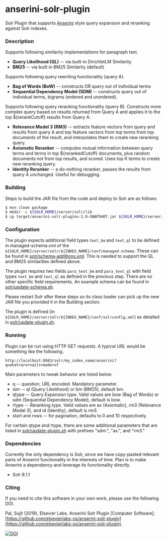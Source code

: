 # anserini-solr-plugin

Solr Plugin that supports [Anserini](https://github.com/castorini/anserini) style query expansion and reranking against Solr indexes.

### Description

Supports following similarity implementations for paragraph text.

* **Query Likelihood (QL)** -- via built-in DirichletLM Similarity
* **BM25** -- via built in BM25 Similarity (default)

Supports following query rewriting functionality (query A).

* **Bag of Words (BoW)** -- constructs OR query out of individual terms
* **Sequential Dependency Model (SDM)** -- constructs query out of individual terms, bigrams (ordered and unordered).

Supports following query reranking functionality (query B). Constructs more complex query based on results returned from Query A and applies it to the top ${rerankCutoff} results from Query A.

* **Relevance Model 3 (RM3)** -- extracts feature vectors from query and results from query A and top feature vectors from top terms from top documents of the result, and interpolates them to create new reranking query.
* **Axiomatic Reranker** -- computes mutual information between query terms and terms in top ${rerankedCutoff} documents, plus random documents not from top results, and scored. Uses top K terms to create new reranking query.
* **Identity Reranker** -- a do-nothing reranker, passes the results from query A unchanged. Useful for debugging.

### Building

Steps to build the JAR file from the code and deploy to Solr are as follows:

```bash
$ mvn clean package
$ mkdir -p ${SOLR_HOME}/server/solr/lib
$ cp target/anserini-solr-plugins-1.0-SNAPSHOT.jar ${SOLR_HOME}/server/solr/lib/
```

### Configuration

The plugin expects additional field types `text_bm` and `text_ql` to be defined in managed-schema.xml of the `${SOLR_HOME}/server/solr/${INDEX_NAME}/conf/managed-schema`. These can be found in [solr/schema-additions.xml](solr/schema-additions.xml). This is needed to support the QL and BM25 similarities defined above.

The plugin requires two fields `para_text_bm` and `para_text_ql` with field types `text_bm` and `text_ql` as defined in the previous step. There are no other specific field requirements. An example schema can be found in [solr/update-schema.sh](solr/update-schema.sh).

Please restart Solr after these steps so its class loader can pick up the new JAR file you provided it in the Building section.

The plugin is defined (in `${SOLR_HOME}/server/solr/${INDEX_NAME}/conf/solrconfig.xml`) as detailed in [solr/update-plugin.sh](solr/update-plugin.sh).

### Running

Plugin can be run using HTTP GET requests. A typical URL would be something like the following.

```
http://localhost:8983/solr/my_index_name/anserini?q=what+are+nails+made+of
```

Main parameters to tweak behavior are listed below.

* q -- question, URL encoded. Mandatory parameter.
* sim -- ql (Query Likelihood) or bm (BM25), default bm.
* qtype -- Query Expansion type. Valid values are bow (Bag of Words) or sdm (Sequential Dependency Model), default is bow.
* rtype -- Reranking type. Valid values are ax (Axiomatic), rm3 (Relevance Model 3), and id (Identity), default is rm3.
* start and rows -- for pagination, defaults to 0 and 10 respectively.

For certain qtype and rtype, there are some additional parameters that are listed in [solr/update-plugin.sh](solr/update-plugin.sh) with prefixes "sdm.", "ax.", and "rm3."

### Dependencies

Currently the only dependency is Solr, since we have copy-pasted relevant parts of Anserini functionality in the interests of time. Plan is to make Anserini a dependency and leverage its functionality directly.

* Solr 8.1.1

### Citing

If you need to cite this software in your own work, please use the following DOI.

Pal, Sujit (2019), Elsevier Labs. Anserini Solr Plugin [Computer Software]; [https://github.com/elsevierlabs-os/anserini-solr-plugin](https://github.com/elsevierlabs-os/anserini-solr-plugin).


[![DOI](https://zenodo.org/badge/202418267.svg)](https://zenodo.org/badge/latestdoi/202418267)

